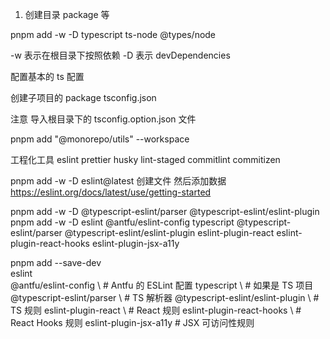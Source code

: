 
1. 创建目录 package 等

pnpm add -w -D typescript ts-node @types/node

-w 表示在根目录下按照依赖
-D 表示 devDependencies


配置基本的 ts 配置

创建子项目的 package tsconfig.json 

注意 导入根目录下的 tsconfig.option.json 文件


pnpm add "@monorepo/utils" --workspace


工程化工具
eslint prettier husky lint-staged commitlint commitizen



pnpm add -w -D eslint@latest 
创建文件 然后添加数据
https://eslint.org/docs/latest/use/getting-started




pnpm add -w -D  @typescript-eslint/parser  @typescript-eslint/eslint-plugin
pnpm add -w -D  eslint @antfu/eslint-config typescript  @typescript-eslint/parser  @typescript-eslint/eslint-plugin eslint-plugin-react eslint-plugin-react-hooks  eslint-plugin-jsx-a11y     

pnpm add --save-dev \
  eslint \
  @antfu/eslint-config \  # Antfu 的 ESLint 配置
  typescript \           # 如果是 TS 项目
  @typescript-eslint/parser \  # TS 解析器
  @typescript-eslint/eslint-plugin \  # TS 规则
  eslint-plugin-react \        # React 规则
  eslint-plugin-react-hooks \  # React Hooks 规则
  eslint-plugin-jsx-a11y       # JSX 可访问性规则